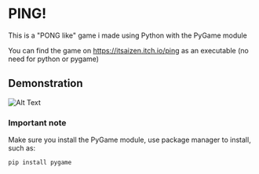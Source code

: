 # PING!

This is a "PONG like" game i made using Python with the PyGame module

You can find the game on https://itsaizen.itch.io/ping as an executable (no need for python or pygame)

## Demonstration

![Alt Text](https://media.giphy.com/media/PijgROgNxP8jQPA4zL/giphy.gif)

### Important note

Make sure you install the PyGame module, use package manager to install, such as:

```
pip install pygame
```
